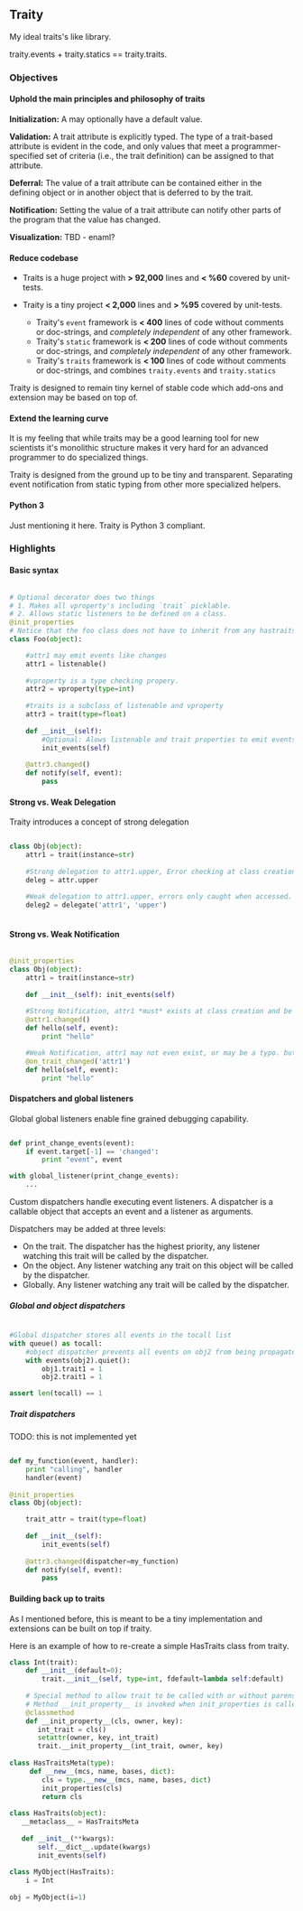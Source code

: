 ## Traity

My ideal traits's like library.

traity.events + traity.statics == traity.traits.  

### Objectives

#### Uphold the main principles and philosophy of traits 

**Initialization:**
    A may optionally have a default value.
    
**Validation:**
    A trait attribute is explicitly typed. 
    The type of a trait-based attribute is evident in the code, and only values that meet a programmer-specified set of criteria (i.e., the trait definition) can be assigned to that attribute. 
    
**Deferral:**
    The value of a trait attribute can be contained either in the defining object or in another object that is deferred to by the trait.
    
**Notification:**
    Setting the value of a trait attribute can notify other parts of the program that the value has changed.
    
**Visualization:**
    TBD - enaml?

#### Reduce codebase

* Traits is a huge project with **> 92,000** lines and **< %60** covered by unit-tests.
    
* Traity is a tiny project **< 2,000** lines and **> %95** covered by unit-tests.
    * Traity's `event` framework is **< 400** lines of code without comments or doc-strings, and *completely independent* of any other framework.
    * Traity's `static` framework is **< 200** lines of code without comments or doc-strings, and *completely independent* of any other framework.
    * Traity's `traits` framework is **< 100** lines of code without comments or doc-strings, and combines `traity.events` and `traity.statics`
    
Traity is designed to remain tiny kernel of stable code which add-ons and extension may be based on top of.

#### Extend the learning curve

It is my feeling that while traits may be a good learning tool for new scientists it's monolithic structure makes it very hard for an advanced programmer to do specialized things. 

Traity is designed from the ground up to be tiny and transparent. Separating event notification from static typing from other more specialized helpers.

#### Python 3

Just mentioning it here. Traity is Python 3 compliant.

### Highlights

#### Basic syntax

```python

# Optional decorator does two things
# 1. Makes all vproperty's including `trait` picklable. 
# 2. Allows static listeners to be defined on a class.
@init_properties
# Notice that the foo class does not have to inherit from any hastraits base class.
class Foo(object):

    #attr1 may emit events like changes  
    attr1 = listenable()
    
    #vproperty is a type checking propery.  
    attr2 = vproperty(type=int)
    
    #traits is a subclass of listenable and vproperty
    attr3 = trait(type=float)
    
    def __init__(self):
        #Optional: Alows listenable and trait properties to emit events. 
        init_events(self)  
    
    @attr3.changed()
    def notify(self, event):
        pass
```

#### Strong vs. Weak Delegation

Traity introduces a concept of strong delegation
```python

class Obj(object):
    attr1 = trait(instance=str)
    
    #Strong delegation to attr1.upper, Error checking at class creation.
    deleg = attr.upper
    
    #Weak delegation to attr1.upper, errors only caught when accessed.
    deleg2 = delegate('attr1', 'upper')
    
```


#### Strong vs. Weak Notification

```python

@init_properties
class Obj(object):
    attr1 = trait(instance=str)
    
    def __init__(self): init_events(self)
    
    #Strong Notification, attr1 *must* exists at class creation and be a litstenable trait.
    @attr1.changed()
    def hello(self, event):
        print "hello"

    #Weak Notification, attr1 may not even exist, or may be a typo. but no error will ever be raised
    @on_trait_changed('attr1')
    def hello(self, event):
        print "hello"

```
#### Dispatchers and global listeners

Global global listeners enable fine grained debugging capability.

```python

def print_change_events(event):
    if event.target[-1] == 'changed':
        print "event", event

with global_listener(print_change_events):
    ...

```

Custom dispatchers handle executing event listeners. A dispatcher is a callable object that accepts an
event and a listener as arguments.

Dispatchers may be added at three levels:

 * On the trait. The dispatcher has the highest priority, any listener watching this trait will be called by the dispatcher.
 * On the object. Any listener watching any trait on this object will be called by the dispatcher.
 * Globally. Any listener watching any trait will be called by the dispatcher.

##### Global and object dispatchers


```python

#Global dispatcher stores all events in the tocall list
with queue() as tocall: 
    #object dispatcher prevents all events on obj2 from being propagated
    with events(obj2).quiet():
        obj1.trait1 = 1
        obj2.trait1 = 1

assert len(tocall) == 1
```

##### Trait dispatchers

TODO: this is not implemented yet

```python

def my_function(event, handler):
    print "calling", handler
    handler(event)
     
@init_properties
class Obj(object):

    trait_attr = trait(type=float)
    
    def __init__(self):
        init_events(self)  
    
    @attr3.changed(dispatcher=my_function)
    def notify(self, event):
        pass

```

#### Building back up to traits

As I mentioned before, this is meant to be a tiny implementation and extensions can be built on top if traity. 

Here is an example of how to re-create a simple HasTraits class from traity.

```python
class Int(trait):
    def __init__(default=0):
        trait.__init__(self, type=int, fdefault=lambda self:default)
    
    # Special method to allow trait to be called with or without parens '()'
    # Method __init_property__ is invoked when init_properties is called
    @classmethod
    def __init_property__(cls, owner, key):
       int_trait = cls()
       setattr(owner, key, int_trait)
       trait.__init_property__(int_trait, owner, key)
    
class HasTraitsMeta(type):
     def __new__(mcs, name, bases, dict):
        cls = type.__new__(mcs, name, bases, dict)
        init_properties(cls)
        return cls
     
class HasTraits(object):
   __metaclass__ = HasTraitsMeta
   
   def __init__(**kwargs):
       self.__dict__.update(kwargs)
       init_events(self)
       
class MyObject(HasTraits):
    i = Int
    
obj = MyObject(i=1)
```

